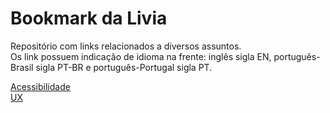 # Bookmark da Livia
Repositório com links relacionados a diversos assuntos. </br>
Os link possuem indicação de idioma na frente: inglês sigla EN, português-Brasil sigla PT-BR e português-Portugal sigla PT.
</br>

<a href="https://github.com/liviagabos/acessibilidade-bookmark/blob/master/acessibilidade.md">Acessibilidade</a></br>
<a href="https://github.com/liviagabos/acessibilidade-bookmark/blob/master/ux.md">UX</a>
